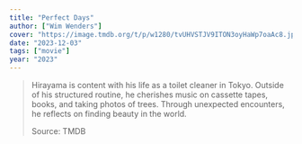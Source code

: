 ```yaml
---
title: "Perfect Days"
author: ["Wim Wenders"]
cover: "https://image.tmdb.org/t/p/w1280/tvUHVSTJV9ITON3oyHaWp7oaAc8.jpg"
date: "2023-12-03"
tags: ["movie"]
year: "2023"
---
```


> Hirayama is content with his life as a toilet cleaner in Tokyo. Outside of his structured routine, he cherishes music on cassette tapes, books, and taking photos of trees. Through unexpected encounters, he reflects on finding beauty in the world.
>
> Source: TMDB
